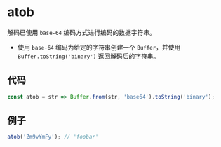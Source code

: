 # atob

解码已使用 `base-64` 编码方式进行编码的数据字符串。

- 使用 `base-64` 编码为给定的字符串创建一个 `Buffer`，并使用 `Buffer.toString('binary')` 返回解码后的字符串。

## 代码

```js
const atob = str => Buffer.from(str, 'base64').toString('binary');
```

## 例子

```js
atob('Zm9vYmFy'); // 'foobar'
```
